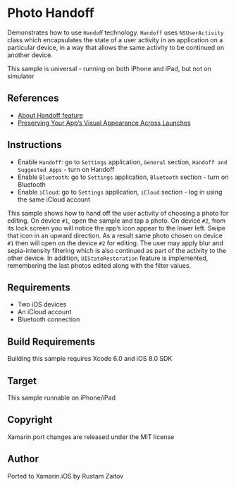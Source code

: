 Photo Handoff
==============

Demonstrates how to use `Handoﬀ` technology. `Handoff` uses `NSUserActivity` class which encapsulates the state of a user activity in an application on a particular device, in a way that allows the same activity to be continued on another device.

This sample is universal - running on both iPhone and iPad, but not on simulator

References
----------

* [About Handoff feature](https://developer.apple.com/videos/wwdc/2014/?id=219)
* [Preserving Your App’s Visual Appearance Across Launches](https://developer.apple.com/library/ios/documentation/iPhone/Conceptual/iPhoneOSProgrammingGuide/StrategiesforImplementingYourApp/StrategiesforImplementingYourApp.html#//apple_ref/doc/uid/TP40007072-CH5-SW2)

Instructions
------------

* Enable `Handoff`: go to `Settings` application, `General` section, `Handoff and Suggested Apps` - turn on Handoff
* Enable `Bluetooth`: go to `Settings` application, `Bluetooth` section - turn on Bluetooth
* Enable `iCloud`: go to `Settings` application, `iCloud` section - log in using the same iCloud account

This sample shows how to hand off the user activity of choosing a photo for editing. On device `#1`, open the sample and tap a photo. On device `#2`, from its lock screen you will notice the app’s icon appear to the lower left. Swipe that icon in an upward direction. As a result same photo chosen on device `#1` then will open on the device `#2` for editing.  The user may apply blur and sepia-intensity filtering which is also continued as part of the activity to the other device.  In addition, `UIStateRestoration` feature is implemented, remembering the last photos edited along with the filter values.

Requirements
------------

* Two iOS devices
* An iCloud account
* Bluetooth connection

Build Requirements
------------------

Building this sample requires Xcode 6.0 and iOS 8.0 SDK

Target
------
This sample runnable on iPhone/iPad

Copyright
---------

Xamarin port changes are released under the MIT license

Author
------

Ported to Xamarin.iOS by Rustam Zaitov
